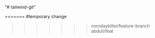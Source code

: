 "# tailwind-git" 

=======
#temporary change
>>>>>>> mondaykiller/feature-branch
>>>>>>> abdull/feat
